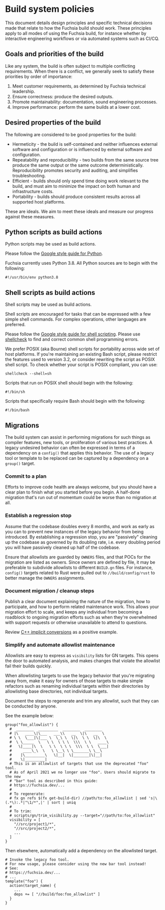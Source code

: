 # Build system policies

This document details design principles and specific technical decisions made
that relate to how the Fuchsia build should work.
These principles apply to all modes of using the Fuchsia build, for instance
whether by interactive engineering workflows or via automated systems such as
CI/CQ.

## Goals and priorities of the build

Like any system, the build is often subject to multiple conflicting
requirements. When there is a conflict, we generally seek to satisfy these
priorities by order of importance:

1. Meet customer requirements, as determined by Fuchsia technical leadership.
2. Ensure correctness: produce the desired outputs.
3. Promote maintainability: documentation, sound engineering processes.
4. Improve performance: perform the same builds at a lower cost.

## Desired properties of the build

The following are considered to be good properties for the build:

* Hermeticity - the build is self-contained and neither influences external
  software and configuration or is influenced by external software and
  configuration.
* Repeatability and reproducibility - two builds from the same source tree
  produce the same output or the same outcome deterministically.
  Reproducibility promotes security and auditing, and simplifies
  troubleshooting.
* Efficient - builds should only spend time doing work relevant to the build,
  and must aim to minimize the impact on both human and infrastructure costs.
* Portability - builds should produce consistent results across all supported
  host platforms.

These are ideals.
We aim to meet these ideals and measure our progress against these measures.

## Python scripts as build actions

Python scripts may be used as build actions.

Please follow the [Google style guide for Python][python-style].

Fuchsia currently uses Python 3.8. All Python sources are to begin with the
following:

```shell
#!/usr/bin/env python3.8
```

## Shell scripts as build actions

Shell scripts may be used as build actions.

Shell scripts are encouraged for tasks that can be expressed with a few simple
shell commands. For complex operations, other languages are preferred.

Please follow the [Google style guide for shell scripting][bash-style].
Please use [shellcheck] to find and correct common shell programming errors.

We prefer POSIX (aka Bourne) shell scripts for portability across wide set of
host platforms.
If you're maintaining an existing Bash script, please restrict the features
used to version 3.2, or consider rewriting the script as POSIX shell script.
To check whether your script is POSIX compliant, you can use:

```posix-terminal
shellcheck --shell=sh
```

Scripts that run on POSIX shell should begin with the following:

```shell
#!/bin/sh
```

Scripts that specifically require Bash should begin with the following:

```shell
#!/bin/bash
```

## Migrations

The build system can assist in performing migrations for such things as
compiler features, new tools, or proliferation of various best practices.
A legacy undesired behavior can often be expressed in terms of a dependency
on a `config()` that applies this behavior. The use of a legacy tool or
template to be replaced can be captured by a dependency on a `group()`
target.

### Commit to a plan

Efforts to improve code health are always welcome, but you should have a clear
plan to finish what you started before you begin. A half-done migration that's
run out of momentum could be worse than no migration at all.

### Establish a regression stop

Assume that the codebase doubles every 8 months, and work as early as you can
to prevent new instances of the legacy behavior from being introduced. By
establishing a regression stop, you are "passively" cleaning up the codebase as
governed by its doubling rate, i.e. every doubling period you will have
passively cleaned up half of the codebase.

Ensure that allowlists are guarded by `OWNERS` files, and that POCs for the
migration are listed as owners. Since owners are defined by file, it may be
preferable to subdivide allowlists to different `BUILD.gn` files. For instance,
`config()` targets related to Rust were pulled out to `//build/config/rust` to
better manage the `OWNERS` assignments.

### Document migration / cleanup steps

Publish a clear document explaining the nature of the migration, how to
participate, and how to perform related maintenance work. This allows your
migration effort to scale, and keeps any individual from becoming a roadblock to
ongoing migration efforts such as when they're overwhelmed with support requests
or otherwise unavailable to attend to questions.

Review [C++ implicit conversions][wconversion-project] as a positive example.

### Simplify and automate allowlist maintenance

Allowlists are easy to express as `visibility` lists for GN targets. This opens
the door to automated analysis, and makes changes that violate the allowlist
fail their builds quickly.

When allowlisting targets to use the legacy behavior that you're migrating away
from, make it easy for owners of those targets to make simple refactors such as
renaming individual targets within their directories by allowlisting base
directories, not individual targets.

Document the steps to regenerate and trim any allowlist, such that they can be
conducted by anyone.

See the example below:

```gn
group("foo_allowlist") {
  #  ________  _________  ________  ________
  # |\   ____\|\___   ___\\   __  \|\   __  \
  # \ \  \___|\|___ \  \_\ \  \|\  \ \  \|\  \
  #  \ \_____  \   \ \  \ \ \  \\\  \ \   ____\
  #   \|____|\  \   \ \  \ \ \  \\\  \ \  \___|
  #     ____\_\  \   \ \__\ \ \_______\ \__\
  #    |\_________\   \|__|  \|_______|\|__|
  #    \|_________|
  # This is an allowlist of targets that use the deprecated "foo" tool.
  # As of April 2021 we no longer use "foo". Users should migrate to the new
  # "bar" tool as described in this guide:
  # https://fuchsia.dev/...
  #
  # To regenerate:
  # fx gn refs $(fx get-build-dir) //path/to:foo_allowlist | sed 's|\(.*\):.*|"\1/*",|' | sort | uniq
  #
  # To trim:
  # scripts/gn/trim_visibility.py --target="//path/to:foo_allowlist"
  visibility = [
    "//src/project1/*",
    "//src/project2/*",
    ...
  ]
}
```

Then elsewhere, automatically add a dependency on the allowlisted target.

```gn
# Invoke the legacy foo tool.
# For new usage, please consider using the new bar tool instead!
# See:
# https://fuchsia.dev/...
# ...
template("foo") {
  action(target_name) {
    ...
    deps += [ "//build/foo:foo_allowlist" ]
  }
}
```

[bash-style]: https://google.github.io/styleguide/shellguide.html
[python-style]: https://google.github.io/styleguide/pyguide.html
[shellcheck]: https://www.shellcheck.net/
[wconversion-project]: /docs/contribute/open_projects/cpp/wconversion.md
